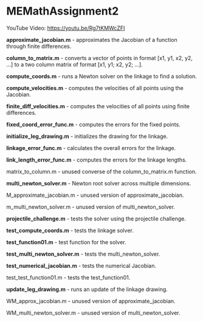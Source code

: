 # MEMathAssignment2

YouTube Video: https://youtu.be/Rg7tKMWcZFI

**approximate_jacobian.m** - approximates the Jacobian of a function through finite differences.

**column_to_matrix.m** - converts a vector of points in format [x1, y1, x2, y2, ...] to a two column matrix of format [x1, y1; x2, y2; ...].

**compute_coords.m** - runs a Newton solver on the linkage to find a solution.

**compute_velocities.m** - computes the velocities of all points using the Jacobian.

**finite_diff_velocities.m** - computes the velocities of all points using finite differences.

**fixed_coord_error_func.m** - computes the errors for the fixed points.

**initialize_leg_drawing.m** - initializes the drawing for the linkage.

**linkage_error_func.m** - calculates the overall errors for the linkage.

**link_length_error_func.m** - computes the errors for the linkage lengths.

matrix_to_column.m - unused converse of the column_to_matrix.m function.

**multi_newton_solver.m** - Newton root solver across multiple dimensions.

M_approximate_jacobian.m - unused version of approximate_jacobian.

m_multi_newton_solver.m - unused version of multi_newton_solver.

**projectile_challenge.m** - tests the solver using the projectile challenge.

**test_compute_coords.m** - tests the linkage solver.

**test_function01.m** - test function for the solver.

**test_multi_newton_solver.m** - tests the multi_newton_solver.

**test_numerical_jacobian.m** - tests the numerical Jacobian.

test_test_function01.m - tests the test_function01.

**update_leg_drawing.m** - runs an update of the linkage drawing.

WM_approx_jacobian.m - unused version of approximate_jacobian.

WM_multi_newton_solver.m - unused version of multi_newton_solver.
